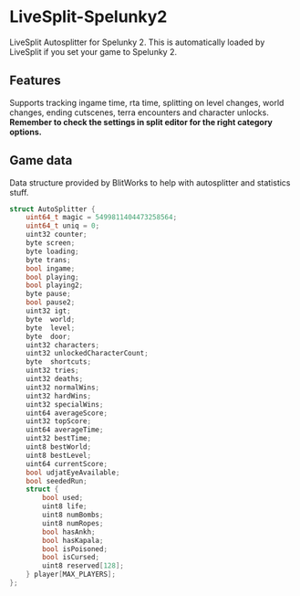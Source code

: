# LiveSplit-Spelunky2
LiveSplit Autosplitter for Spelunky 2. This is automatically loaded by LiveSplit if you set your game to Spelunky 2.

## Features

Supports tracking ingame time, rta time, splitting on level changes, world changes, ending cutscenes, terra encounters and character unlocks. **Remember to check the settings in split editor for the right category options.**

## Game data

Data structure provided by BlitWorks to help with autosplitter and statistics stuff.

```cpp
struct AutoSplitter {
    uint64_t magic = 5499811404473258564;
    uint64_t uniq = 0;
    uint32 counter;
    byte screen;
    byte loading;
    byte trans;
    bool ingame;
    bool playing;
    bool playing2;
    byte pause;
    bool pause2;
    uint32 igt;
    byte  world;
    byte  level;
    byte  door;
    uint32 characters;
    uint32 unlockedCharacterCount;
    byte  shortcuts;
    uint32 tries;
    uint32 deaths;
    uint32 normalWins;
    uint32 hardWins;
    uint32 specialWins;
    uint64 averageScore;
    uint32 topScore;
    uint64 averageTime;
    uint32 bestTime;
    uint8 bestWorld;
    uint8 bestLevel;
    uint64 currentScore;
    bool udjatEyeAvailable;
    bool seededRun;
    struct {
        bool used;
        uint8 life;
        uint8 numBombs;
        uint8 numRopes;
        bool hasAnkh;
        bool hasKapala;
        bool isPoisoned;
        bool isCursed;
        uint8 reserved[128];
    } player[MAX_PLAYERS];
};
```

